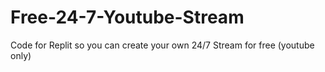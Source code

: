 # Free-24-7-Youtube-Stream
Code for Replit so you can create your own 24/7 Stream for free (youtube only)
